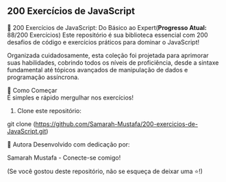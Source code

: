 ## 200 Exercícios de JavaScript

🌟 200 Exercícios de JavaScript: Do Básico ao Expert(**Progresso Atual:** 88/200 Exercícios)
Este repositório é sua biblioteca essencial com 200 desafios de código e exercícios práticos para dominar o JavaScript!

Organizada cuidadosamente, esta coleção foi projetada para aprimorar suas habilidades, cobrindo todos os níveis de proficiência, desde a sintaxe fundamental até tópicos avançados de manipulação de dados e programação assíncrona.

🚀 Como Começar\
É simples e rápido mergulhar nos exercícios!

1. Clone este repositório:

 git clone (https://github.com/Samarah-Mustafa/200-exercicios-de-JavaScript.git)


👤 Autora
Desenvolvido com dedicação por:

Samarah Mustafa - Conecte-se comigo!

(Se você gostou deste repositório, não se esqueça de deixar uma ⭐!)
